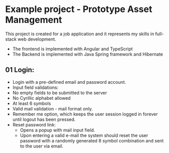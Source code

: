 # Example project - Prototype Asset Management
This project is created for a job application and it represents my skills in full-stack web development. 
  - The frontend is implemented with Angular and TypeScript
  - The Backend is implemented with Java Spring framework and Hibernate
    
## 01 Login:
  - Login with a pre-defined email and password account.
  - Input field validations:
  - No empty fields to be submitted to the server
  - No Cyrillic alphabet allowed
  - At least 6 symbols
  - Valid mail validation - mail format only.
  - Remember me option, which keeps the user session logged in forever until logout has been pressed.
  - Reset password link:
    - Opens a popup with mail input field. 
    - Upon entering a valid e-mail the system should reset the user password with a randomly generated 8 symbol combination and sent to the user via email.
  
